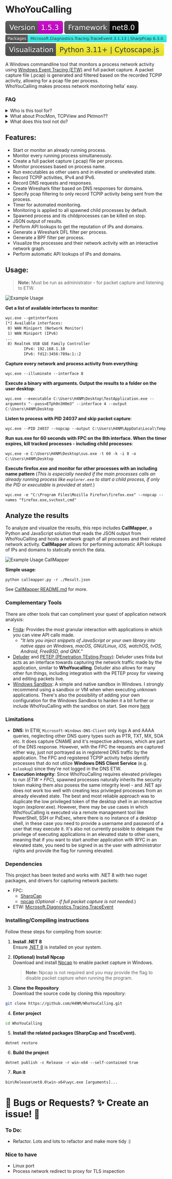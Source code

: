 ﻿# WhoYouCalling 

![WYC version](imgs/version.svg)
![Framework](imgs/target_framework.svg)
![WYC dependencies](imgs/dependencies.svg)
![Visualization dependencies](imgs/visualization_dependencies.svg)

A Windows commandline tool that monitors a process network activity using [Windows Event Tracing (ETW)](https://learn.microsoft.com/en-us/windows-hardware/drivers/devtest/event-tracing-for-windows--etw-) and full packet capture. A packet capture file (.pcap) is generated and filtered based on the recorded TCPIP activity, allowing for a pcap file per process.  
WhoYouCalling makes process network monitoring hella' easy.

### FAQ
<details>
  <summary>Who is this tool for?</summary>
  

It's a tool for anyone that would like to know what network traffic is coming from processes in Windows. Some examples:
- **Blueteamers**: Incident response and controlled malware analysis.
- **Security researchers**: Understanding what an application is doing to identify vulnerabilities.
- **Game hackers**: Understanding game traffic for possible packet manipulation.
- **Red teamers**: Payload creators for testing detection.
- **Sysadmins**: Understanding which traffic a host or process requires before a migration.
- **Curious/paranoid people**: That just wants to understand who the heck processes are calling.

</details>

<details>
  <summary>What about ProcMon, TCPView and Pktmon??</summary>

Some of the best methods of monitoring network activities by a process in Windows is with the Sysinternal tools [ProcMon](https://learn.microsoft.com/sv-se/sysinternals/downloads/procmon) or [TCPView](https://learn.microsoft.com/en-us/sysinternals/downloads/tcpview). 
There's also the native Windows application [Pktmon](https://learn.microsoft.com/en-us/windows-server/networking/technologies/pktmon/pktmon) that's great for capturing packets in different network stacks and event correlations.

The tools and what they're offering:
- **ProcMon**: <i>Continous</i> TCPIP traffic monitoring of processes.
- **TCPView**: Retrieves  <i>active</i> TCPIP connections of processes.
- **Pktmon**: Collects packets from different network stacks.

Neither ProcMon nor TCPView captures the DNS traffic or provides with packet capture. Pktmon doesnt register which PID or process name the network packet comes from unless combined with additional log sources. But it doesn't filter a packet capture file for these.
The main downsides that are adressed by WhoYouCalling:
1. **Manual work**: To get a Full Packet Capture per process you need to manually start a packet capture with a tool like Wireshark/Tshark, and create a filter for endpoints based on the results of ProcMon or TCPView, which can be time consuming and potential endpoints may be missed due to human error if the process is not automated. Pktmon still requires manual mapping with events from other log sources.
2. **Child processes**: It can be tedious to maintain a track record of all of the child processes that may spawn and the endpoints they're communicating with.
3. **DNS queries**: Neither ProcMon nor TCPView supports capturing DNS queries. They do provide with insights of UDP/TCP sent to port 53, but no information of the actual domain name that's queried nor the given address response.

Simply put, WhoYouCalling is a combination of these tools and addresses the downsides defined above, and more. 
I still highly recommend the other listed tools as they may fit other use cases. ProcMon, for instance, can provide with information of file system activity and access right invocations, which WhoYouCalling cant.
WhoYouCalling is strictly for network based activity analysis of processes.

</details>

<details>
  <summary>What does this tool not do?</summary>

  - **Lower TCPIP levels**: WhoYouCalling does not capture traffic outside of the TCPIP stack, e.g. ICMP (layer 3, network) and ARP (layer 2, data link).
  - **Server applications**: The tool does not monitor process socket creations for listening to ports, as it's mainly focused on processes in a client perspective. However, it can still be useful for monitoring to server applications based on their overall TCPIP activity.

</details>


## Features: 
- Start or monitor an already running process.
- Monitor every running process simultaneously.
- Create a full packet capture (.pcap) file per process.
- Monitor processes based on process name.
- Run executables as other users and in elevated or unelevated state. 
- Record TCPIP activities, IPv4 and IPv6.
- Record DNS requests and responses.
- Create Wireshark filter based on DNS responses for domains.
- Specify pcap filtering to only record TCPIP activity being sent from the process.
- Timer for automated monitoring.
- Monitoring is applied to all spawned child processes by default.
- Spawned process and its childprocesses can be killed on stop. 
- JSON output of results.
- Perform API lookups to get the reputation of IPs and domains.
- Generate a Wireshark DFL filter per process.
- Generate a BPF filter per process.
- Visualize the processes and their network activity with an interactive network graph.
- Perform automatic API lookups of IPs and domains.

## Usage:
> **Note:** Must be run as administrator - for packet capture and listening to ETW.

![Example Usage](imgs/ExampleUsage.gif)

**Get a list of available interfaces to monitor**:
```
wyc.exe --getinterfaces
[*] Available interfaces:
 0) WAN Miniport (Network Monitor)
 1) WAN Miniport (IPv6)
...
 8) Realtek USB GbE Family Controller
        IPv4: 192.168.1.10
        IPv6: fd12:3456:789a:1::2
```

**Capture every network and process activity from everything**:
```
wyc.exe --illuminate --interface 8
```

**Execute a binary with arguments. Output the results to a folder on the user desktop**:
```
wyc.exe --executable C:\Users\H4NM\Desktop\TestApplication.exe --arguments "--pass=ETph0n3H0m3" --interface 4 --output C:\Users\H4NM\Desktop
```

**Listen to process with PID 24037 and skip packet capture**:
```
wyc.exe --PID 24037 --nopcap --output C:\Users\H4NM\AppData\Local\Temp
```

**Run sus.exe for 60 seconds with FPC on the 8th interface. When the timer expires, kill tracked processes - including child processes**:
```
wyc.exe -e C:\Users\H4NM\Desktop\sus.exe -t 60 -k -i 8 -o C:\Users\H4NM\Desktop
```

**Execute firefox.exe and monitor for other processes with an including name pattern** (*This is especially needed if the main processes calls an already running process like `explorer.exe` to start a child process, if only the PID or executable is provided at start.*)
```
wyc.exe -e "C:\Program Files\Mozilla Firefox\firefox.exe" --nopcap --names "firefox.exe,svchost,cmd"
```

## Analyze the results
To analyze and visualize the results, this repo includes **CallMapper**, a Python and JavaScript solution that reads the JSON output from WhoYouCalling and hosts a network graph of all processes and their related network activity. **CallMapper** allows for performing automatic API lookups of IPs and domains to statically enrich the data.

![Example Usage CallMapper](imgs/ExampleUsageCallMapper.gif)

**Simple usage**:
```
python callmapper.py -r ./Result.json
```

See [CallMapper README.md](https://github.com/H4NM/WhoYouCalling/blob/main/CallMapper/README.md) for more.  

### Complementary Tools
There are other tools that can compliment your quest of application network analysis:
- [Frida](https://frida.re/): Provides the most granular interaction with applications in which you can view API calls made. 
	- *"It lets you inject snippets of JavaScript or your own library into native apps on Windows, macOS, GNU/Linux, iOS, watchOS, tvOS, Android, FreeBSD, and QNX."*
- [Deluder](https://github.com/Warxim/deluder) and [PETEP (PEnetration TEsting Proxy)](https://github.com/Warxim/petep): Deluder uses frida but acts as an interface towards capturing the network traffic made by the application, similar to **WhoYoucalling**. Deluder also allows for many other fun things, including integration with the PETEP proxy for viewing and editing packets live.
- [Windows Sandbox](https://learn.microsoft.com/en-us/windows/security/application-security/application-isolation/windows-sandbox/windows-sandbox-overview): A simple and native sandbox in Windows. I strongly recommend using a sandbox or VM when when executing unknown applications. There's also the possibility of adding your own configuration for the Windows Sandbox to harden it a bit further or include WhoYouCalling with the sandbox on start. See more [here](https://learn.microsoft.com/en-us/windows/security/application-security/application-isolation/windows-sandbox/windows-sandbox-configure-using-wsb-file)

### Limitations
- **DNS**: In ETW, `Microsoft-Windows-DNS-Client` only logs A and AAAA queries, neglecting other DNS query types such as PTR, TXT, MX, SOA etc. It does capture CNAME and it's respective adresses, which are part of the DNS response. However, with the FPC the requests are captured either way, just not portrayed as in registered DNS traffic by the application. The FPC and registered TCPIP activity helps identify processes that do not utilize **Windows DNS Client Service** (e.g. `nslookup`) since they're not logged in the DNS ETW.
- **Execution integrity**: Since WhoYouCalling requires elevated privileges to run (*ETW + FPC*), spawned processes naturally inherits the security token making them also posess the same integrity level - and .NET api does not work too well with creating less privileged processes from an already elevated state.
  The best and most reliable approach was to duplicate the low privileged token of the desktop shell in an interactive logon (explorer.exe).
  However, there may be use cases in which WhoYouCalling is executed via a remote management tool like PowerShell, SSH or PsExec, where there is no instance of a desktop shell, in these case you need to provide a username and password of a user that may execute it. It's also not currently possible to delegate the privilege of executing applications in an elevated state to other users, meaning that if you want to start another application with WYC in an elevated state, you need to be signed in as the user with administrator rights and provide the flag for running elevated.  

### Dependencies
This project has been tested and works with .NET 8 with two nuget packages, and drivers for capturing network packets: 
- FPC: 
  - [SharpCap](https://github.com/dotpcap/sharppcap)
  - [npcap](https://npcap.com/#download) (*Optional - if full packet capture is not needed.*)
- ETW: [Microsoft.Diagnostics.Tracing.TraceEvent](https://www.nuget.org/packages/Microsoft.Diagnostics.Tracing.TraceEvent/)

### Installing/Compiling instructions
Follow these steps for compiling from source:
1. **Install .NET 8**  
   Ensure [.NET 8](https://learn.microsoft.com/en-us/dotnet/core/install/windows) is installed on your system.

2. **(Optional) Install Npcap**  
   Download and install [Npcap](https://npcap.com/#download) to enable packet capture in Windows.  
   > **Note:** Npcap is not required and you may provide the flag to disable packet capture when running the program.

3. **Clone the Repository**  
   Download the source code by cloning this repository:
```sh
git clone https://github.com/H4NM/WhoYouCalling.git
```

4. **Enter project**
```sh
cd WhoYouCalling
```

5. **Install the related packages (SharpCap and TraceEvent).**
```
dotnet restore
```

6. **Build the project**
```
dotnet publish -c Release -r win-x64 --self-contained true
```

7. **Run it**
```
bin\Release\net8.0\win-x64\wyc.exe [arguments]...
```


# 🐛 Bugs or Requests? ✨ Create an issue! 🚀

### To Do:
- Refactor. Lots and lots to refactor and make more tidy :)

### Nice to have
- Linux port
- Process network redirect to proxy for TLS inspection
